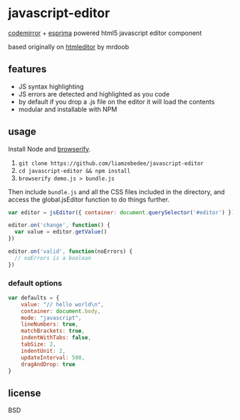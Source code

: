 # javascript-editor

[codemirror](http://codemirror.net/) + [esprima](http://esprima.org/) powered html5 javascript editor component

based originally on [htmleditor](http://mrdoob.com/projects/htmleditor/) by mrdoob

## features

- JS syntax highlighting
- JS errors are detected and highlighted as you code
- by default if you drop a .js file on the editor it will load the contents
- modular and installable with NPM

## usage

Install Node and [browserify](http://browserify.org).

 1. `git clone https://github.com/liamzebedee/javascript-editor`
 2. `cd javascript-editor && npm install`
 3. `browserify demo.js > bundle.js`

Then include `bundle.js` and all the CSS files included in the directory, and access the global.jsEditor function to do things further.

```javascript
var editor = jsEditor({ container: document.querySelector('#editor') })

editor.on('change', function() {
  var value = editor.getValue()
})

editor.on('valid', function(noErrors) {
  // noErrors is a boolean
})
```

### default options

```javascript
var defaults = {
	value: "// hello world\n",
	container: document.body,
	mode: "javascript",
	lineNumbers: true,
	matchBrackets: true,
	indentWithTabs: false,
	tabSize: 2,
	indentUnit: 2,
	updateInterval: 500,
	dragAndDrop: true
}
```

## license

BSD
